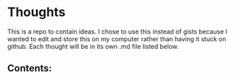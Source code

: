 # Thoughts
This is a repo to contain ideas. I chose to use this instead of gists because I wanted to edit and store this on my computer rather than having it stuck on github. Each thought will be in its own .md file listed below.

## Contents:

